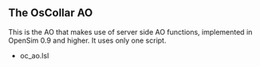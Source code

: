 ## The OsCollar AO

This is the AO that makes use of server side AO functions, implemented in OpenSim 0.9 and higher. It uses only one script.

* oc_ao.lsl
